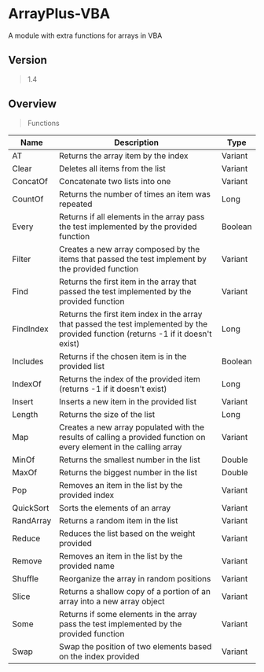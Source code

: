 # ArrayPlus-VBA
A module with extra functions for arrays in VBA

## Version
> 1.4

## Overview

> Functions

| Name | Description | Type |
| --- | --- | --- |
| AT | Returns the array item by the index | Variant |
| Clear | Deletes all items from the list | Variant |
| ConcatOf | Concatenate two lists into one | Variant |
| CountOf | Returns the number of times an item was repeated | Long |
| Every | Returns if all elements in the array pass the test implemented by the provided function | Boolean |
| Filter | Creates a new array composed by the items that passed the test implement by the provided function | Variant |
| Find | Returns the first item in the array that passed the test implemented by the provided function | Variant |
| FindIndex | Returns the first item index in the array that passed the test implemented by the provided function (returns -1 if it doesn't exist) | Long |
| Includes | Returns if the chosen item is in the provided list | Boolean |
| IndexOf | Returns the index of the provided item (returns -1 if it doesn't exist) | Long |
| Insert | Inserts a new item in the provided list | Variant |
| Length | Returns the size of the list | Long |
| Map | Creates a new array populated with the results of calling a provided function on every element in the calling array  | Variant |
| MinOf | Returns the smallest number in the list | Double |
| MaxOf | Returns the biggest number in the list | Double |
| Pop | Removes an item in the list by the provided index | Variant |
| QuickSort | Sorts the elements of an array  | Variant |
| RandArray | Returns a random item in the list | Variant |
| Reduce | Reduces the list based on the weight provided | Variant |
| Remove | Removes an item in the list by the provided name | Variant |
| Shuffle | Reorganize the array in random positions  | Variant |
| Slice | Returns a shallow copy of a portion of an array into a new array object  | Variant |
| Some | Returns if some elements in the array pass the test implemented by the provided function | Variant |
| Swap | Swap the position of two elements based on the index provided | Variant |
